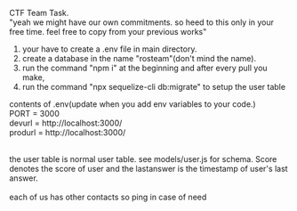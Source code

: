 CTF Team Task.<br> "yeah we might have our own commitments. so heed to this only in your free time. feel free to copy from your previous works"<br>

1. your have to create a .env file in main directory. <br>
2. create a database in the name "rosteam"(don't mind the name).<br>
3. run the command "npm i" at the beginning and after every pull you make,<br>
4. run the command "npx sequelize-cli db:migrate" to setup the user table<br>


contents of .env(update when you add env variables to your code.)<br>
PORT = 3000<br>
devurl = http://localhost:3000/<br>
produrl = http://localhost:3000/<br>
<br>

the user table is normal user table. see models/user.js for schema. Score denotes the score of user and the lastanswer is the timestamp of user's last answer.
<br>
<br>
each of us has other contacts so ping in case of need<br>